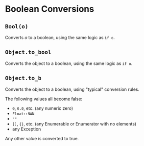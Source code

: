 Boolean Conversions
===================

`Bool(o)`
---------

Converts _o_ to a boolean, using the same logic as `if o`.

`Object.to_bool`
----------------

Converts the object to a boolean, using the same logic as `if o`.

`Object.to_b`
-------------

Converts the object to a boolean, using "typical" conversion rules.

The following values all become false:

* `0`, `0.0`, etc. (any numeric zero)
* `Float::NAN`
* `""`
* `[]`, `{}`, etc. (any Enumerable or Enumerator with no elements)
* any Exception

Any other value is converted to true.

